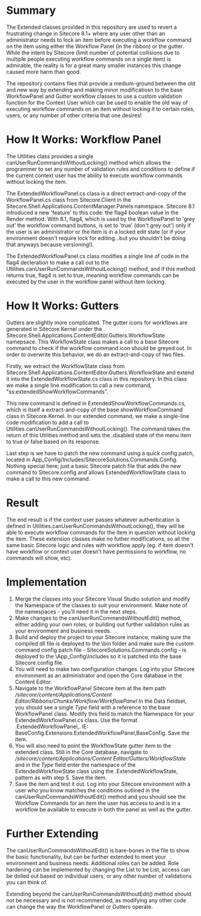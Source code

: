 # Summary
The Extended classes provided in this repository are used to revert a frustrating change in Sitecore 8.1+ where any user other than an administrator needs to lock an item before executing a workflow command on the item using either the Workflow Panel (in the ribbon) or the gutter. While the intent by Sitecore (limit number of potential collisions due to multiple people executing workflow commands on a single item) is admirable, the reality is for a great many smaller instances this change caused more harm than good.

The repository contains files that provide a medium-ground between the old and new way by extending and making minor modificatiosn to the base WorkflowPanel and Gutter workflow classes to use a custom validation function for the Context User which can be used to enable the old way of executing workflow commands on an item without locking it to certain roles, users, or any number of other criteria that one desires!

# How It Works: Workflow Panel
The Utilities class provides a single canUserRunCommandsWithoutLocking() method which allows the programmer to set any number of validation rules and conditions to define if the current context user has the ability to execute workflow commands without locking the item.

The ExtendedWorkflowPanel.cs class is a direct extract-and-copy of the WorkflowPanel.cs class from Sitecore.Client in the Sitecore.Shell.Applications.ContentManager.Panels namespace. Sitecore 8.1 introduced a new 'feature' to this code: the flag4 boolean value in the Render method. With 8.1, flag4, which is used by the WorkflowPanel to 'grey out' the workflow command buttons, is set to 'true' (don't grey out') only if the user is an administrator or the item is in a locked edit state (or if your environment doesn't require lock for editing...but you shouldn't be doing that anyways because versioning!).

The ExtendedWorkflowPanel.cs class modifies a single line of code in the flag4 decleration to make a call out to the Utilities.canUserRunCommandsWithoutLocking() method, and if this method returns true, flag4 is set to true, meaning workflow commands can be executed by the user in the workflow panel without item locking.

# How It Works: Gutters
Gutters are slightly more complicated. The gutter icons for workflows are generated in Sitecore.Kernel under the Sitecore.Shell.Applications.ContentEditor.Gutters.WorkflowState namepsace. This WorkflowState class makes a call to a base Sitecore command to check if the workflow command icon should be greyed out. In order to overwrite this behavior, we do an extract-and-copy of two files.

Firstly, we extract the WorkflowState class from Sitecore.Shell.Applications.ContentEditor.Gutters.WorkflowState and extend it into the ExtendedWorkflowState.cs class in this repository. In this class we make a single line modification to call a new command, "ss:extendedShowWorkflowCommands".

This new command is defined in ExtendedShowWorkflowCommands.cs, which is itself a extract-and-copy of the base showWorkflowCommand class in Sitecore.Kernel. In our extended command, we make a single-line code modification to add a call to Utilities.canUserRunCommandsWithoutLocking(). The command takes the return of this Utilities method and sets the .disabled state of the menu item to true or false based on its response.

Last step is we have to patch the new command using a quick config patch, located in App_Config/Includes/SitecoreSolutions.Commands.Config. Nothing special here; just a basic Sitecore patch file that adds the new command to Sitecore.config and allows ExtendedWorkflowState class to make a call to this new command.

# Result
The end result is if the context user passes whatever authentication is defined in Utilities.canUserRunCommandsWithoutLocking(), they will be able to execute workflow commands for the item in question without locking the item. These extension classes make no futher modifications, so all the same basic Sitecore logic and rules with workflow apply (eg. if item doesn't have workflow or context user doesn't have permissions to workflow, no commands will show, etc).

# Implementation
1. Merge the classes into your Sitecore Visual Studio solution and modify the Namespace of the classes to suit your environment. Make note of the namespaces - you'll need it in the next steps.
2. Make changes to the canUserRunCommandsWithoutEdit() method, either adding your own roles, or building out further validation rules as your environment and business needs.
3. Build and deploy the project to your Sitecore instance, making sure the compiled dll file is deployed to the \bin folder and make sure the custom command config patch file - SitecoreSolutions.Commands.config - is deployed to the \App_Config\Includes so it is patched into the base Sitecore.config file.
4. You will need to make two configuration changes. Log into your Sitecore environment as an administrator and open the Core database in the Content Editor. 
5. Navigate to the WorkflowPanel Sitecore item at the item path _/sitecore/content/Applications/Content Editor/Ribbons/Chunks/Workflow/WorkflowPanel_ In the Data fieldset, you should see a single _Type_ field with a reference to the base WorkflowPanel class. Modify this field to match the Namespace for your ExtendedWorkflowPanel.cs class. Use the format <Namespace>.ExtendedWorkflowPanel,<Assembly>. IE: BaseConfig.Extensions.ExtendedWorkflowPanel,BaseConfig. Save the item.
6. You will also need to point the WorkflowState gutter item to the extended class. Still in the Core database, navigate to _/sitecore/content/Applications/Content Editor/Gutters/WorkflowState_ and in the _Type_ field enter the namespace of the ExtendedWorkflowState class using the <Namespace>.ExtendedWorkflowState,<Assembly> pattern as with step 5. Save the item.
7. Save the item and test it out. Log into your Sitecore environment with a user who you know matches the conditions outlined in the canUserRunCommandsWithoutEdit() method and you should see the Workflow Commands for an item the user has access to and is in a workflow be available to execute in both the panel as well as the gutter.
  
# Further Extending
The canUserRunCommandsWithoutEdit() is bare-bones in the file to show the basic functionality, but can be further extended to meet your environment and business needs. Additional roles can be added. Role hardening can be implemented by changing the List to be List<Role>, access can be dolled out based on individual users, or any other number of validations you can think of.

Extending beyond the canUserRunCommandsWithoutEdit() method should not be necessary and is not recommended, as modifying any other code can change the way the WorkflowPanel or Gutters operate.


